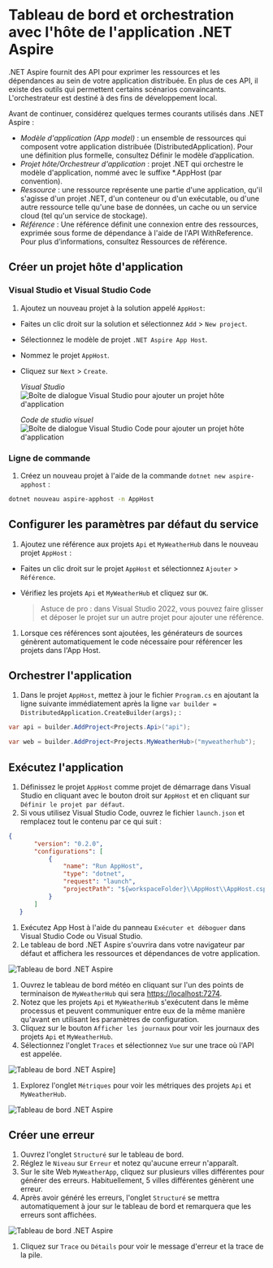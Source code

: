 # Tableau de bord et orchestration avec l'hôte de l'application .NET Aspire

.NET Aspire fournit des API pour exprimer les ressources et les dépendances au sein de votre application distribuée. En plus de ces API, il existe des outils qui permettent certains scénarios convaincants. L'orchestrateur est destiné à des fins de développement local.

Avant de continuer, considérez quelques termes courants utilisés dans .NET Aspire :

* *Modèle d'application (App model)* : un ensemble de ressources qui composent votre application distribuée (DistributedApplication). Pour une définition plus formelle, consultez Définir le modèle d’application.
* *Projet hôte/Orchestreur d'application* : projet .NET qui orchestre le modèle d'application, nommé avec le suffixe *.AppHost (par convention).
* *Ressource* : une ressource représente une partie d'une application, qu'il s'agisse d'un projet .NET, d'un conteneur ou d'un exécutable, ou d'une autre ressource telle qu'une base de données, un cache ou un service cloud (tel qu'un service de stockage).
* *Référence* : Une référence définit une connexion entre des ressources, exprimée sous forme de dépendance à l'aide de l'API WithReference. Pour plus d’informations, consultez Ressources de référence.

## Créer un projet hôte d'application

### Visual Studio et Visual Studio Code

1. Ajoutez un nouveau projet à la solution appelé `AppHost`:

* Faites un clic droit sur la solution et sélectionnez `Add` > `New project`.
* Sélectionnez le modèle de projet `.NET Aspire App Host`.
* Nommez le projet `AppHost`.
* Cliquez sur `Next` > `Create`.

  *Visual Studio*
  ![Boîte de dialogue Visual Studio pour ajouter un projet hôte d'application](.../media/vs-add-apphost.png)

  *Code de studio visuel*
  ![Boîte de dialogue Visual Studio Code pour ajouter un projet hôte d'application](.../media/vsc-add-apphost.png)

### Ligne de commande

1. Créez un nouveau projet à l'aide de la commande `dotnet new aspire-apphost` :

  ```bash
  dotnet nouveau aspire-apphost -n AppHost
  ```

## Configurer les paramètres par défaut du service

1. Ajoutez une référence aux projets `Api` et `MyWeatherHub` dans le nouveau projet `AppHost` :

* Faites un clic droit sur le projet `AppHost` et sélectionnez `Ajouter` > `Référence`.
* Vérifiez les projets `Api` et `MyWeatherHub` et cliquez sur `OK`.

  > Astuce de pro : dans Visual Studio 2022, vous pouvez faire glisser et déposer le projet sur un autre projet pour ajouter une référence.

1. Lorsque ces références sont ajoutées, les générateurs de sources génèrent automatiquement le code nécessaire pour référencer les projets dans l'App Host.

## Orchestrer l'application

1. Dans le projet `AppHost`, mettez à jour le fichier `Program.cs` en ajoutant la ligne suivante immédiatement après la ligne `var builder = DistributedApplication.CreateBuilder(args);` :

  ```csharp
  var api = builder.AddProject<Projects.Api>("api");

  var web = builder.AddProject<Projects.MyWeatherHub>("myweatherhub");
  ```

## Exécutez l'application

1. Définissez le projet `AppHost` comme projet de démarrage dans Visual Studio en cliquant avec le bouton droit sur `AppHost` et en cliquant sur `Définir le projet par défaut`.
1. Si vous utilisez Visual Studio Code, ouvrez le fichier `launch.json` et remplacez tout le contenu par ce qui suit :

 ```json
 {
        "version": "0.2.0",
        "configurations": [
            {
                "name": "Run AppHost",
                "type": "dotnet",
                "request": "launch",
                "projectPath": "${workspaceFolder}\\AppHost\\AppHost.csproj"
            }
        ]
    }
 ```

1. Exécutez App Host à l'aide du panneau `Exécuter et déboguer` dans Visual Studio Code ou Visual Studio.
1. Le tableau de bord .NET Aspire s'ouvrira dans votre navigateur par défaut et affichera les ressources et dépendances de votre application.

  ![Tableau de bord .NET Aspire](.../media/dashboard.png)

1. Ouvrez le tableau de bord météo en cliquant sur l'un des points de terminaison de `MyWeatherHub` qui sera [https://localhost:7274](https://localhost:7274).
1. Notez que les projets `Api` et `MyWeatherHub` s'exécutent dans le même processus et peuvent communiquer entre eux de la même manière qu'avant en utilisant les paramètres de configuration.
1. Cliquez sur le bouton `Afficher les journaux` pour voir les journaux des projets `Api` et `MyWeatherHub`.
1. Sélectionnez l'onglet `Traces` et sélectionnez `Vue` sur une trace où l'API est appelée.

  ![Tableau de bord .NET Aspire](.../media/dashboard-trace.png)]

1. Explorez l'onglet `Métriques` pour voir les métriques des projets `Api` et `MyWeatherHub`.

  ![Tableau de bord .NET Aspire](.../media/dashboard-metrics.png)

## Créer une erreur

1. Ouvrez l'onglet `Structuré` sur le tableau de bord.
1. Réglez le `Niveau` sur `Erreur` et notez qu'aucune erreur n'apparaît.
1. Sur le site Web `MyWeatherApp`, cliquez sur plusieurs villes différentes pour générer des erreurs. Habituellement, 5 villes différentes génèrent une erreur.
1. Après avoir généré les erreurs, l'onglet `Structuré` se mettra automatiquement à jour sur le tableau de bord et remarquera que les erreurs sont affichées.

  ![Tableau de bord .NET Aspire](.../media/dashboard-error.png)

1. Cliquez sur `Trace` ou `Détails` pour voir le message d'erreur et la trace de la pile.
